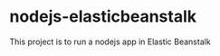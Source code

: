 nodejs-elasticbeanstalk
=======================

This project is to run a nodejs app in Elastic Beanstalk
